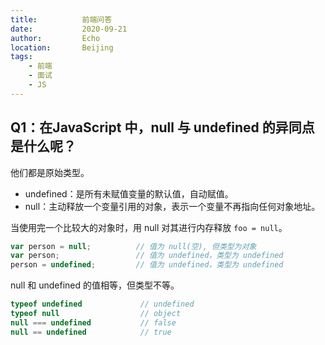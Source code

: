 ```yaml
---
title:          前端问答
date:           2020-09-21
author:         Echo
location:       Beijing 
tags: 
    - 前端
    - 面试
    - JS
---
```


## Q1：在JavaScript 中，null 与 undefined 的异同点是什么呢？

他们都是原始类型。

* undefined：是所有未赋值变量的默认值，自动赋值。
* null：主动释放一个变量引用的对象，表示一个变量不再指向任何对象地址。

当使用完一个比较大的对象时，用 null 对其进行内存释放 `foo = null`。

```Javascript
var person = null;          // 值为 null(空), 但类型为对象
var person;                 // 值为 undefined，类型为 undefined
person = undefined;         // 值为 undefined，类型为 undefined
```
null 和 undefined 的值相等，但类型不等。

```Javascript
typeof undefined             // undefined
typeof null                  // object
null === undefined           // false
null == undefined            // true
```